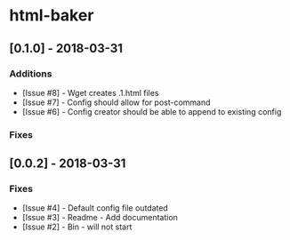 # html-baker

## [0.1.0] - 2018-03-31

### Additions

- [Issue #8] - Wget creates .1.html files
- [Issue #7] - Config should allow for post-command
- [Issue #6] - Config creator should be able to append to existing config

### Fixes


## [0.0.2] - 2018-03-31

### Fixes

- [Issue #4] - Default config file outdated
- [Issue #3] - Readme - Add documentation
- [Issue #2] - Bin - will not start
